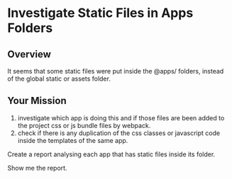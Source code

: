 # Investigate Static Files in Apps Folders

## Overview

It seems that some static files were put inside the @apps/ folders, instead of the global static or assets folder.

## Your Mission

1. investigate which app is doing this and if those files are been added to the project css or js bundle files by webpack.
2. check if there is any duplication of the css classes or javascript code inside the templates of the same app.

Create a report analysing each app that has static files inside its folder.

Show me the report.